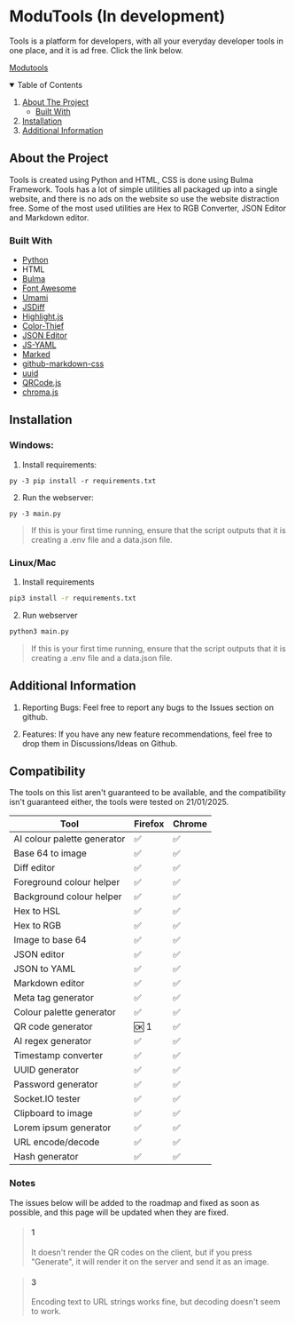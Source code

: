 # ModuTools (In development)

Tools is a platform for developers, with all your everyday developer tools in one place, and it is ad free. Click the link below.

[Modutools](https://modu.tools)

<!-- Table of Contents -->
<details open="open">
  <summary>Table of Contents</summary>
  <ol>
    <li>
      <a href="#about-the-project">About The Project</a>
      <ul>
        <li><a href="#built-with">Built With</a></li>
      </ul>
    </li>
        <li><a href="#installation">Installation</a></li>
      </ul>
    </li>
    <li><a href="#Additional-Information">Additional Information</a></li>
  </ol>
</details>

<!-- Details about the project -->

## About the Project

Tools is created using Python and HTML, CSS is done using Bulma Framework. Tools has a lot of simple utilities all packaged up into a single website, and there is no ads on the website so use the website distraction free. Some of the most used utilities are Hex to RGB Converter, JSON Editor and Markdown editor.

<!-- What tools are used to make the project -->

### Built With

- [Python](https://www.python.org/doc/)
- HTML
- [Bulma](https://bulma.io/documentation/)
- [Font Awesome](https://fontawesome.com/)
- [Umami](https://umami.is/)
- [JSDiff](https://github.com/kpdecker/jsdiff)
- [Highlight.js](https://highlightjs.org/)
- [Color-Thief](https://github.com/lokesh/color-thief)
- [JSON Editor](https://github.com/josdejong/jsoneditor)
- [JS-YAML](https://www.npmjs.com/package/js-yaml)
- [Marked](https://www.npmjs.com/package/marked)
- [github-markdown-css](https://github.com/sindresorhus/github-markdown-css)
- [uuid](https://www.npmjs.com/package/uuid)
- [QRCode.js](https://davidshimjs.github.io/qrcodejs/)
- [chroma.js](https://gka.github.io/chroma.js/)

<!-- Add more if needed -->

<!-- How to isntall and run the project -->

## Installation

### Windows:

1. Install requirements:

```
py -3 pip install -r requirements.txt
```

2. Run the webserver:

```
py -3 main.py
```

> If this is your first time running, ensure that the script outputs that it is creating a .env file and a data.json file.

### Linux/Mac

1. Install requirements

```sh
pip3 install -r requirements.txt
```

2. Run webserver

```sh
python3 main.py
```

> If this is your first time running, ensure that the script outputs that it is creating a .env file and a data.json file.

## Additional Information

1. Reporting Bugs:
   Feel free to report any bugs to the Issues section on github.

2. Features:
   If you have any new feature recommendations, feel free to drop them in Discussions/Ideas on Github.

## Compatibility

The tools on this list aren't guaranteed to be available, and the compatibility isn't guaranteed either, the tools were tested on 21/01/2025.

| Tool                        | Firefox | Chrome |
| --------------------------- | ------- | ------ |
| AI colour palette generator | ✅      | ✅     |
| Base 64 to image            | ✅      | ✅     |
| Diff editor                 | ✅      | ✅     |
| Foreground colour helper    | ✅      | ✅     |
| Background colour helper    | ✅      | ✅     |
| Hex to HSL                  | ✅      | ✅     |
| Hex to RGB                  | ✅      | ✅     |
| Image to base 64            | ✅      | ✅     |
| JSON editor                 | ✅      | ✅     |
| JSON to YAML                | ✅      | ✅     |
| Markdown editor             | ✅      | ✅     |
| Meta tag generator          | ✅      | ✅     |
| Colour palette generator    | ✅      | ✅     |
| QR code generator           | 🆗 1    | ✅     |
| AI regex generator          | ✅      | ✅     |
| Timestamp converter         | ✅      | ✅     |
| UUID generator              | ✅      | ✅     |
| Password generator          | ✅      | ✅     |
| Socket.IO tester            | ✅      | ✅     |
| Clipboard to image          | ✅      | ✅     |
| Lorem ipsum generator       | ✅      | ✅     |
| URL encode/decode           | ✅      | ✅     |
| Hash generator              | ✅      | ✅     |

### Notes

The issues below will be added to the roadmap and fixed as soon as possible, and this page will be updated when they are fixed.

> #### 1
>
> It doesn't render the QR codes on the client, but if you press "Generate", it will render it on the server and send it as an image.

> #### 3
>
> Encoding text to URL strings works fine, but decoding doesn't seem to work.
